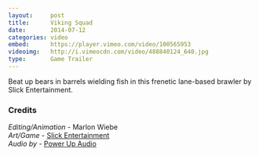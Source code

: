 ```yaml
---
layout:     post
title:      Viking Squad
date:       2014-07-12
categories: video
embed:      https://player.vimeo.com/video/100565953
videoimg:   http://i.vimeocdn.com/video/488840124_640.jpg
type:       Game Trailer
---
```


Beat up bears in barrels wielding fish in this frenetic lane-based brawler by Slick Entertainment.

### Credits
_Editing/Animation_ - Marlon Wiebe  
_Art/Game_ - [Slick Entertainment][c36b6593]  
_Audio by_ - [Power Up Audio][0b32b55b]  

  [0b32b55b]: powerupaudio.com "Power Up Audio"
  [c36b6593]: slickentertainment.com "Slick Entertainment"

